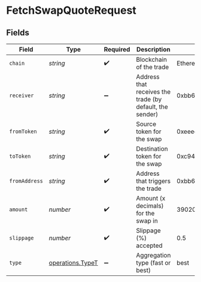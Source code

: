 # FetchSwapQuoteRequest


## Fields

| Field                                                    | Type                                                     | Required                                                 | Description                                              | Example                                                  |
| -------------------------------------------------------- | -------------------------------------------------------- | -------------------------------------------------------- | -------------------------------------------------------- | -------------------------------------------------------- |
| `chain`                                                  | *string*                                                 | :heavy_check_mark:                                       | Blockchain of the trade                                  | Ethereum                                                 |
| `receiver`                                               | *string*                                                 | :heavy_minus_sign:                                       | Address that receives the trade (by default, the sender) | 0xbb663a119193cA68512c351b0fdfDEB9c22Dc416               |
| `fromToken`                                              | *string*                                                 | :heavy_check_mark:                                       | Source token for the swap                                | 0xeeeeeeeeeeeeeeeeeeeeeeeeeeeeeeeeeeeeeeee               |
| `toToken`                                                | *string*                                                 | :heavy_check_mark:                                       | Destination token for the swap                           | 0xc944e90c64b2c07662a292be6244bdf05cda44a7               |
| `fromAddress`                                            | *string*                                                 | :heavy_check_mark:                                       | Address that triggers the trade                          | 0xbb663a119193cA68512c351b0fdfDEB9c22Dc416               |
| `amount`                                                 | *number*                                                 | :heavy_check_mark:                                       | Amount (x decimals) for the swap in                      | 39020329732097                                           |
| `slippage`                                               | *number*                                                 | :heavy_check_mark:                                       | Slippage (%) accepted                                    | 0.5                                                      |
| `type`                                                   | [operations.TypeT](../../models/operations/typet.md)     | :heavy_minus_sign:                                       | Aggregation type (fast or best)                          | best                                                     |